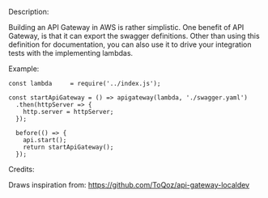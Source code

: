 
Description:

Building an API Gateway in AWS is rather simplistic.  One benefit of API Gateway, is that it can export the swagger definitions.  Other than using this definition for documentation, you can also use it to drive your integration tests with the implementing lambdas. 

Example:

```
const lambda     = require('../index.js');
```
```
const startApiGateway = () => apigateway(lambda, './swagger.yaml')
  .then(httpServer => {
    http.server = httpServer;
  });
```

```  
  before(() => {
    api.start();
    return startApiGateway();
  });
  ```

  Credits:

  Draws inspiration from: https://github.com/ToQoz/api-gateway-localdev